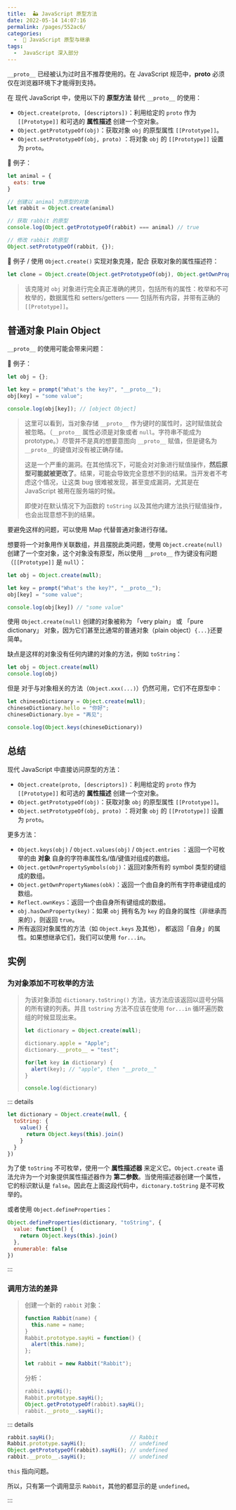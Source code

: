 ```yaml
---
title:  🏜 JavaScript 原型方法
date: 2022-05-14 14:07:16
permalink: /pages/552ac6/
categories:
  -  📘 JavaScript 原型与继承
tags:
  -  JavaScript 深入部分
---
```

 `__proto__` 已经被认为过时且不推荐使用的。在 JavaScript 规范中，**proto** 必须仅在浏览器环境下才能得到支持。



在 现代 JavaScript 中，使用以下的 **原型方法** 替代 `__proto__` 的使用：

+ `Object.create(proto, [descriptors])`：利用给定的 `proto` 作为 `[[Prototype]]` 和可选的 **属性描述** 创建一个空对象。
+ `Object.getPrototypeOf(obj)`：获取对象 `obj` 的原型属性 `[[Prototype]]`。
+ `Object.setPrototypeOf(obj, proto)` ：将对象 `obj` 的 `[[Prototype]]` 设置为 `proto`。



🌰 例子：

```js
let animal = {
  eats: true
}

// 创建以 animal 为原型的对象
let rabbit = Object.create(animal)

// 获取 rabbit 的原型
console.log(Object.getPrototypeOf(rabbit) === animal) // true

// 修改 rabbit 的原型
Object.setPrototypeOf(rabbit, {});
```



🌰 例子 / 使用 `Object.create()` 实现对象克隆，配合 获取对象的属性描述符：

```js
let clone = Object.create(Object.getPrototypeOf(obj), Object.getOwnPropertyDescriptors(obj));
```

> 该克隆对 `obj` 对象进行完全真正准确的拷贝，包括所有的属性：枚举和不可枚举的，数据属性和 setters/getters —— 包括所有内容，并带有正确的 `[[Prototype]]`。



## 普通对象 Plain Object

 `__proto__` 的使用可能会带来问题：

🌰 例子：

```js
let obj = {};

let key = prompt("What's the key?", "__proto__");
obj[key] = "some value";

console.log(obj[key]); // [object Object]
```

> 这里可以看到，当对象存储 `__proto__` 作为键时的属性时，这时赋值就会被忽略。（`__proto__` 属性必须是对象或者 `null`。字符串不能成为 prototype。）尽管并不是真的想要意图向 `__proto__` 赋值，但是键名为 `__proto__`的键值对没有被正确存储。
>
> 这是一个严重的漏洞。在其他情况下，可能会对对象进行赋值操作，**然后原型可能就被更改了**。结果，可能会导致完全意想不到的结果。当开发者不考虑这个情况，让这类 bug 很难被发现，甚至变成漏洞，尤其是在 JavaScript 被用在服务端的时候。
>
> 即使对在默认情况下为函数的 `toString` 以及其他内建方法执行赋值操作，也会出现意想不到的结果。

要避免这样的问题，可以使用 Map 代替普通对象进行存储。



想要将一个对象用作关联数组，并且摆脱此类问题，使用 `Object.create(null)` 创建了一个空对象，这个对象没有原型，所以使用 `__proto__` 作为键没有问题 （`[[Prototype]]` 是 `null`）：

```js
let obj = Object.create(null);

let key = prompt("What's the key?", "__proto__");
obj[key] = "some value";

console.log(obj[key]) // "some value"
```



使用 `Object.create(null)` 创建的对象被称为 「very plain」 或 「pure dictionary」 对象，因为它们甚至比通常的普通对象（plain object）`{...}`还要简单。



缺点是这样的对象没有任何内建的对象的方法，例如 `toString`：

```js
let obj = Object.create(null)
console.log(obj)
```

但是 对于与对象相关的方法（`Object.xxx(...)`）仍然可用，它们不在原型中：
```js
let chineseDictionary = Object.create(null);
chineseDictionary.hello = "你好";
chineseDictionary.bye = "再见";

console.log(Object.keys(chineseDictionary))
```





## 总结

现代 JavaScript 中直接访问原型的方法：

+ `Object.create(proto, [descriptors])`：利用给定的 `proto` 作为 `[[Prototype]]` 和可选的 **属性描述** 创建一个空对象。
+ `Object.getPrototypeOf(obj)`：获取对象 `obj` 的原型属性 `[[Prototype]]`。
+ `Object.setPrototypeOf(obj, proto)` ：将对象 `obj` 的 `[[Prototype]]` 设置为 `proto`。



更多方法：

+ `Object.keys(obj)` / `Object.values(obj)` / `Object.entries` ：返回一个可枚举的由 **对象** 自身的字符串属性名/值/键值对组成的数组。
+ `Object.getOwnPropertySymbols(obj)`：返回对象所有的 symbol 类型的键组成的数组。
+ `Object.getOwnPropertyNames(obk)`：返回一个由自身的所有字符串键组成的数组。
+ `Reflect.ownKeys`：返回一个由自身所有键组成的数组。
+ `obj.hasOwnProperty(key)`：如果 `obj` 拥有名为 `key` 的自身的属性（非继承而来的），则返回 `true`。
+ 所有返回对象属性的方法（如 `Object.keys` 及其他）， 都返回「自身」的属性。如果想继承它们，我们可以使用 `for...in`。



## 实例

### 为对象添加不可枚举的方法

> 为该对象添加 `dictionary.toString()` 方法，该方法应该返回以逗号分隔的所有键的列表。并且 `toString` 方法不应该在使用 `for...in` 循环遍历数组的时候显现出来。
>
> ```js
> let dictionary = Object.create(null);
> 
> dictionary.apple = "Apple";
> dictionary.__proto__ = "test";
> 
> for(let key in dictionary) {
>   alert(key); // "apple", then "__proto__"
> }
> 
> console.log(dictionary)
> ```

::: details

```js
let dictionary = Object.create(null, {
  toString: {
    value() {
      return Object.keys(this).join()
    }
  }
})
```

为了使 `toString` 不可枚举，使用一个 **属性描述器** 来定义它。`Object.create` 语法允许为一个对象提供属性描述器作为 **第二参数**。当使用描述器创建一个属性，它的标识默认是 `false`。因此在上面这段代码中，`dictonary.toString` 是不可枚举的。



或者使用 `Object.defineProperties`：

```js
Object.defineProperties(dictionary, "toString", {
  value: function() {
    return Object.keys(this).join()
  },
  enumerable: false
})
```



:::



### 调用方法的差异

> 创建一个新的 `rabbit` 对象：
>
> ```javascript
> function Rabbit(name) {
>   this.name = name;
> }
> Rabbit.prototype.sayHi = function() {
>   alert(this.name);
> };
> 
> let rabbit = new Rabbit("Rabbit");
> ```
>
> 分析：
> ```js
> rabbit.sayHi();
> Rabbit.prototype.sayHi();
> Object.getPrototypeOf(rabbit).sayHi();
> rabbit.__proto__.sayHi();
> ```

::: details

```js
rabbit.sayHi();                        // Rabbit
Rabbit.prototype.sayHi();              // undefined
Object.getPrototypeOf(rabbit).sayHi(); // undefined
rabbit.__proto__.sayHi();              // undefined
```

`this` 指向问题。

所以，只有第一个调用显示 `Rabbit`，其他的都显示的是 `undefined`。

:::

